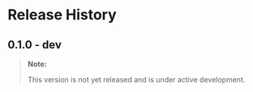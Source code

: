 # Release History

## 0.1.0 - dev

> **Note:**
>
> This version is not yet released and is under active development.
